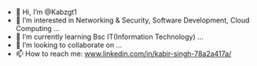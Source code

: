 - 👋 Hi, I’m @Kabzgt1
- 👀 I’m interested in Networking & Security, Software Development, Cloud Computing  ...
- 🌱 I’m currently learning Bsc IT(Information Technology) ...
- 💞️ I’m looking to collaborate on ...
- 📫 How to reach me: www.linkedin.com/in/kabir-singh-78a2a417a/

<!---
Kabzgt1/Kabzgt1 is a ✨ special ✨ repository because its `README.md` (this file) appears on your GitHub profile.
You can click the Preview link to take a look at your changes.
--->
